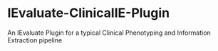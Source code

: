 # IEvaluate-ClinicalIE-Plugin
An IEvaluate Plugin for a typical Clinical Phenotyping and Information Extraction pipeline
